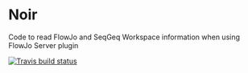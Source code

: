 # Noir
Code to read FlowJo and SeqGeq Workspace information when using FlowJo Server plugin

<!-- badges: start -->
  [![Travis build status](https://travis-ci.com/jluthy/Noir.svg?token=ADDwHsHjuuf7ox2xCGzF&branch=master)](https://travis-ci.org/jluthy/Noir)
  <!-- badges: end -->